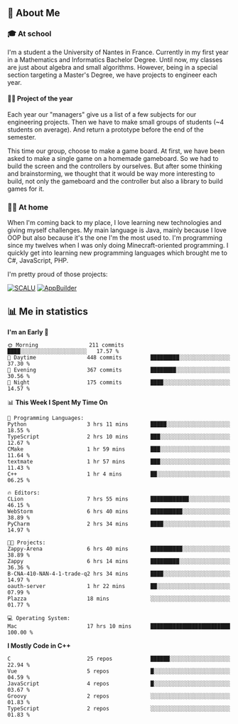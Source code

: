 ## 👀 About Me

### 🎓 At school

I'm a student a the University of Nantes in France. Currently in my first year in a Mathematics and Informatics Bachelor Degree. Until now, my classes are just about algebra and small algorithms. However, being in a special section targeting a Master's Degree, we have projects to engineer each year. 

#### 🔧🔬 Project of the year

Each year our "managers" give us a list of a few subjects for our engineering projects. Then we have to make small groups of students (~4 students on average). And return a prototype before the end of the semester.

This time our group, choose to make a game board. At first, we have been asked to make a single game on a homemade gameboard. So we had to build the screen and the controllers by ourselves. 
But after some thinking and brainstorming, we thought that it would be way more interesting to build, not only the gameboard and the controller but also a library to build games for it.

### 👨‍💻 At home

When I'm coming back to my place, I love learning new technologies and giving myself challenges. My main language is Java, mainly because I love OOP but also because it's the one I'm the most used to. I'm programming since my twelves when I was only doing Minecraft-oriented programming.  I quickly get into learning new programming languages which brought me to C#, JavaScript, PHP. 

I'm pretty proud of those projects:

[![SCALU](https://github-readme-stats.vercel.app/api/pin?username=renardfute&repo=SCALU)](https://github.com/renardfute/scalu)
[![AppBuilder](https://github-readme-stats.vercel.app/api/pin?username=pulsedev2&repo=AppBuilder)](https://github.com/pulsedev2/AppBuilder)

## 📊 Me in statistics
<!--START_SECTION:waka-->
**I'm an Early 🐤** 

```text
🌞 Morning                211 commits         ████░░░░░░░░░░░░░░░░░░░░░   17.57 % 
🌆 Daytime                448 commits         █████████░░░░░░░░░░░░░░░░   37.30 % 
🌃 Evening                367 commits         ████████░░░░░░░░░░░░░░░░░   30.56 % 
🌙 Night                  175 commits         ████░░░░░░░░░░░░░░░░░░░░░   14.57 % 
```


📊 **This Week I Spent My Time On** 

```text
💬 Programming Languages: 
Python                   3 hrs 11 mins       █████░░░░░░░░░░░░░░░░░░░░   18.55 % 
TypeScript               2 hrs 10 mins       ███░░░░░░░░░░░░░░░░░░░░░░   12.67 % 
CMake                    1 hr 59 mins        ███░░░░░░░░░░░░░░░░░░░░░░   11.64 % 
textmate                 1 hr 57 mins        ███░░░░░░░░░░░░░░░░░░░░░░   11.43 % 
C++                      1 hr 4 mins         ██░░░░░░░░░░░░░░░░░░░░░░░   06.25 % 

🔥 Editors: 
CLion                    7 hrs 55 mins       ████████████░░░░░░░░░░░░░   46.15 % 
WebStorm                 6 hrs 40 mins       ██████████░░░░░░░░░░░░░░░   38.89 % 
PyCharm                  2 hrs 34 mins       ████░░░░░░░░░░░░░░░░░░░░░   14.97 % 

🐱‍💻 Projects: 
Zappy-Arena              6 hrs 40 mins       ██████████░░░░░░░░░░░░░░░   38.89 % 
Zappy                    6 hrs 14 mins       █████████░░░░░░░░░░░░░░░░   36.36 % 
B-CNA-410-NAN-4-1-trade-q2 hrs 34 mins       ████░░░░░░░░░░░░░░░░░░░░░   14.97 % 
oauth-server             1 hr 22 mins        ██░░░░░░░░░░░░░░░░░░░░░░░   07.99 % 
Plazza                   18 mins             ░░░░░░░░░░░░░░░░░░░░░░░░░   01.77 % 

💻 Operating System: 
Mac                      17 hrs 10 mins      █████████████████████████   100.00 % 
```

**I Mostly Code in C++** 

```text
C                        25 repos            ██████░░░░░░░░░░░░░░░░░░░   22.94 % 
Vue                      5 repos             █░░░░░░░░░░░░░░░░░░░░░░░░   04.59 % 
JavaScript               4 repos             █░░░░░░░░░░░░░░░░░░░░░░░░   03.67 % 
Groovy                   2 repos             ░░░░░░░░░░░░░░░░░░░░░░░░░   01.83 % 
TypeScript               2 repos             ░░░░░░░░░░░░░░░░░░░░░░░░░   01.83 % 
```




<!--END_SECTION:waka-->
